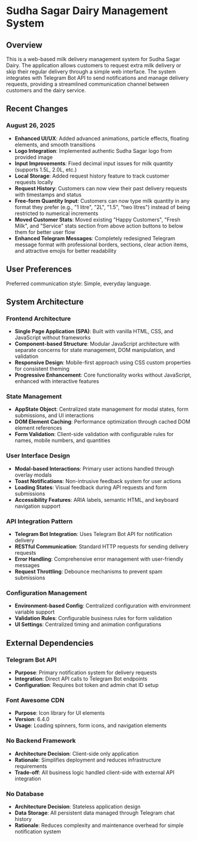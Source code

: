 # Sudha Sagar Dairy Management System

## Overview

This is a web-based milk delivery management system for Sudha Sagar Dairy. The application allows customers to request extra milk delivery or skip their regular delivery through a simple web interface. The system integrates with Telegram Bot API to send notifications and manage delivery requests, providing a streamlined communication channel between customers and the dairy service.

## Recent Changes

### August 26, 2025
- **Enhanced UI/UX**: Added advanced animations, particle effects, floating elements, and smooth transitions
- **Logo Integration**: Implemented authentic Sudha Sagar logo from provided image
- **Input Improvements**: Fixed decimal input issues for milk quantity (supports 1.5L, 2.0L, etc.)
- **Local Storage**: Added request history feature to track customer requests locally
- **Request History**: Customers can now view their past delivery requests with timestamps and status
- **Free-form Quantity Input**: Customers can now type milk quantity in any format they prefer (e.g., "1 litre", "2L", "1.5", "two litres") instead of being restricted to numerical increments
- **Moved Customer Stats**: Moved existing "Happy Customers", "Fresh Milk", and "Service" stats section from above action buttons to below them for better user flow
- **Enhanced Telegram Messages**: Completely redesigned Telegram message format with professional borders, sections, clear action items, and attractive emojis for better readability

## User Preferences

Preferred communication style: Simple, everyday language.

## System Architecture

### Frontend Architecture
- **Single Page Application (SPA)**: Built with vanilla HTML, CSS, and JavaScript without frameworks
- **Component-based Structure**: Modular JavaScript architecture with separate concerns for state management, DOM manipulation, and validation
- **Responsive Design**: Mobile-first approach using CSS custom properties for consistent theming
- **Progressive Enhancement**: Core functionality works without JavaScript, enhanced with interactive features

### State Management
- **AppState Object**: Centralized state management for modal states, form submissions, and UI interactions
- **DOM Element Caching**: Performance optimization through cached DOM element references
- **Form Validation**: Client-side validation with configurable rules for names, mobile numbers, and quantities

### User Interface Design
- **Modal-based Interactions**: Primary user actions handled through overlay modals
- **Toast Notifications**: Non-intrusive feedback system for user actions
- **Loading States**: Visual feedback during API requests and form submissions
- **Accessibility Features**: ARIA labels, semantic HTML, and keyboard navigation support

### API Integration Pattern
- **Telegram Bot Integration**: Uses Telegram Bot API for notification delivery
- **RESTful Communication**: Standard HTTP requests for sending delivery requests
- **Error Handling**: Comprehensive error management with user-friendly messages
- **Request Throttling**: Debounce mechanisms to prevent spam submissions

### Configuration Management
- **Environment-based Config**: Centralized configuration with environment variable support
- **Validation Rules**: Configurable business rules for form validation
- **UI Settings**: Centralized timing and animation configurations

## External Dependencies

### Telegram Bot API
- **Purpose**: Primary notification system for delivery requests
- **Integration**: Direct API calls to Telegram Bot endpoints
- **Configuration**: Requires bot token and admin chat ID setup

### Font Awesome CDN
- **Purpose**: Icon library for UI elements
- **Version**: 6.4.0
- **Usage**: Loading spinners, form icons, and navigation elements

### No Backend Framework
- **Architecture Decision**: Client-side only application
- **Rationale**: Simplifies deployment and reduces infrastructure requirements
- **Trade-off**: All business logic handled client-side with external API integration

### No Database
- **Architecture Decision**: Stateless application design
- **Data Storage**: All persistent data managed through Telegram chat history
- **Rationale**: Reduces complexity and maintenance overhead for simple notification system